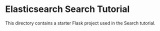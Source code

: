 # Elasticsearch Search Tutorial

This directory contains a starter Flask project used in the Search tutorial.


